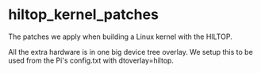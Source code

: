 # hiltop_kernel_patches

The patches we apply when building a Linux kernel with the HILTOP.

All the extra hardware is in one big device tree overlay. We setup this to be used from the Pi's config.txt with dtoverlay=hiltop.
